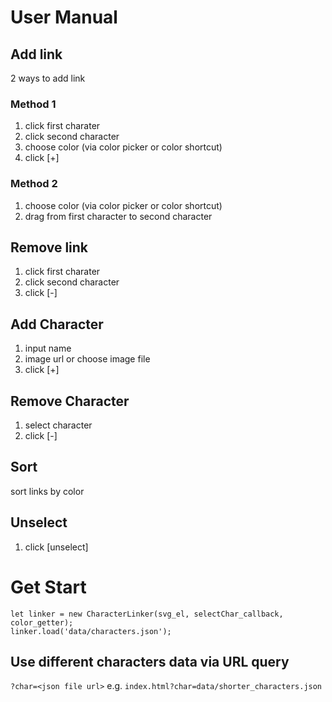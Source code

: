 # User Manual
## Add link
2 ways to add link
### Method 1
1. click first charater
1. click second character
1. choose color (via color picker or color shortcut)
1. click [+]

### Method 2
1. choose color (via color picker or color shortcut)
1. drag from first character to second character

## Remove link
1. click first charater
1. click second character
1. click [-]

## Add Character
1. input name
1. image url or choose image file
1. click [+]

## Remove Character
1. select character
1. click [-]

## Sort
sort links by color

## Unselect
1. click [unselect]

# Get Start
```
let linker = new CharacterLinker(svg_el, selectChar_callback, color_getter);
linker.load('data/characters.json');
```
## Use different characters data via URL query
`?char=<json file url>`
e.g. `index.html?char=data/shorter_characters.json`
